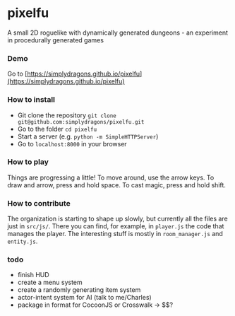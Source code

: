 pixelfu
=======

A small 2D roguelike with dynamically generated dungeons - an experiment in procedurally generated games

### Demo
Go to [https://simplydragons.github.io/pixelfu](https://simplydragons.github.io/pixelfu)

### How to install
- Git clone the repository `git clone git@github.com:simplydragons/pixelfu.git`
- Go to the folder `cd pixelfu`
- Start a server (e.g. `python -m SimpleHTTPServer`)
- Go to `localhost:8000` in your browser

### How to play
Things are progressing a little! To move around, use the arrow keys. To draw and arrow, press and hold space. To cast magic, press and hold shift.

### How to contribute
The organization is starting to shape up slowly, but currently all the files are just in `src/js/`. There you can find, for example, in `player.js` the code that manages the player. The interesting stuff is mostly in `room_manager.js` and `entity.js`.

### todo
- finish HUD
- create a menu system
- create a randomly generating item system
- actor-intent system for AI (talk to me/Charles)
- package in format for CocoonJS or Crosswalk -> $$? 